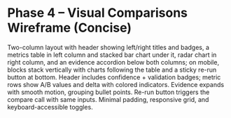 # Phase 4 – Visual Comparisons Wireframe (Concise)

Two-column layout with header showing left/right titles and badges, a metrics table in left column and stacked bar chart under it, radar chart in right column, and an evidence accordion below both columns; on mobile, blocks stack vertically with charts following the table and a sticky re-run button at bottom. Header includes confidence + validation badges; metric rows show A/B values and delta with colored indicators. Evidence expands with smooth motion, grouping bullet points. Re-run button triggers the compare call with same inputs. Minimal padding, responsive grid, and keyboard-accessible toggles.


